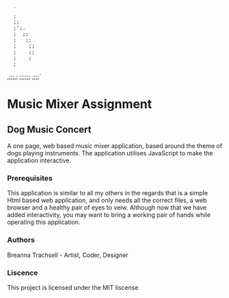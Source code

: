       `
      ; 
      ;;
      ;';.
      ;  ;;
      ;   ;;
      ;    ;;
      ;    ;;
      ;    ;
      ;   
 ,;;;,; 
 ;;;;;;
  ;;;;`

# Music Mixer Assignment
## Dog Music Concert

A one page, web based music mixer application, based around the theme of dogs playing instruments. The application utilises JavaScript to make the application interactive.

### Prerequisites
This application is similar to all my others in the regards that is a simple Html based web application, and only needs all the correct files, a web browser and a healthy pair of eyes to veiw. Although now that we have added interactivity, you may want to bring a working pair of hands while operating this application.

### Authors
Breanna Trachsell - Artist, Coder, Designer

### Liscence
This project is licensed under the MIT liscense
